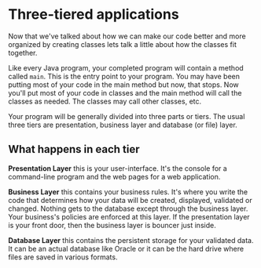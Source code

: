 # Three-tiered applications

Now that we've talked about how we can make our code better and more organized by creating classes lets talk a little about how the classes fit together.

Like every Java program, your completed program will contain a method called `main`. This is the entry point to your program. You may have been putting most of your code in the main method but now, that stops. Now you'll put most of your code in classes and the main method will call the classes as needed. The classes may call other classes, etc.

Your program will be generally divided into three parts or tiers. The usual three tiers are presentation, business layer and database \(or file\) layer.

## What happens in each tier

**Presentation Layer** this is your user-interface. It's the console for a command-line program and the web pages for a web application.

**Business Layer** this contains your business rules. It's where you write the code that determines how your data will be created, displayed, validated or changed. Nothing gets to the database except through the business layer. Your business's policies are enforced at this layer. If the presentation layer is your front door, then the business layer is bouncer just inside.

**Database Layer** this contains the persistent storage for your validated data. It can be an actual database like Oracle or it can be the hard drive where files are saved in various formats.

